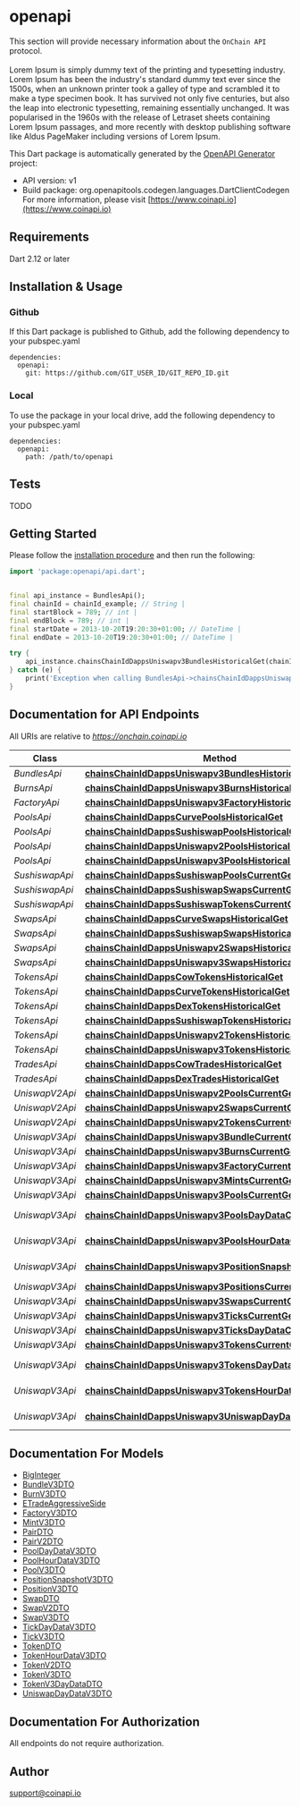 # openapi

This section will provide necessary information about the `OnChain API` protocol. 
<br/><br/>
Lorem Ipsum is simply dummy text of the printing and typesetting industry. Lorem Ipsum has been the industry's standard dummy text ever since the 1500s, when an unknown printer took a galley of type and scrambled it to make a type specimen book. It has survived not only five centuries, but also the leap into electronic typesetting, remaining essentially unchanged. It was popularised in the 1960s with the release of Letraset sheets containing Lorem Ipsum passages, and more recently with desktop publishing software like Aldus PageMaker including versions of Lorem Ipsum.        
                    

This Dart package is automatically generated by the [OpenAPI Generator](https://openapi-generator.tech) project:

- API version: v1
- Build package: org.openapitools.codegen.languages.DartClientCodegen
For more information, please visit [https://www.coinapi.io](https://www.coinapi.io)

## Requirements

Dart 2.12 or later

## Installation & Usage

### Github
If this Dart package is published to Github, add the following dependency to your pubspec.yaml
```
dependencies:
  openapi:
    git: https://github.com/GIT_USER_ID/GIT_REPO_ID.git
```

### Local
To use the package in your local drive, add the following dependency to your pubspec.yaml
```
dependencies:
  openapi:
    path: /path/to/openapi
```

## Tests

TODO

## Getting Started

Please follow the [installation procedure](#installation--usage) and then run the following:

```dart
import 'package:openapi/api.dart';


final api_instance = BundlesApi();
final chainId = chainId_example; // String | 
final startBlock = 789; // int | 
final endBlock = 789; // int | 
final startDate = 2013-10-20T19:20:30+01:00; // DateTime | 
final endDate = 2013-10-20T19:20:30+01:00; // DateTime | 

try {
    api_instance.chainsChainIdDappsUniswapv3BundlesHistoricalGet(chainId, startBlock, endBlock, startDate, endDate);
} catch (e) {
    print('Exception when calling BundlesApi->chainsChainIdDappsUniswapv3BundlesHistoricalGet: $e\n');
}

```

## Documentation for API Endpoints

All URIs are relative to *https://onchain.coinapi.io*

Class | Method | HTTP request | Description
------------ | ------------- | ------------- | -------------
*BundlesApi* | [**chainsChainIdDappsUniswapv3BundlesHistoricalGet**](doc//BundlesApi.md#chainschainiddappsuniswapv3bundleshistoricalget) | **GET** /chains/{chain_id}/dapps/uniswapv3/bundles/historical | 
*BurnsApi* | [**chainsChainIdDappsUniswapv3BurnsHistoricalGet**](doc//BurnsApi.md#chainschainiddappsuniswapv3burnshistoricalget) | **GET** /chains/{chain_id}/dapps/uniswapv3/burns/historical | 
*FactoryApi* | [**chainsChainIdDappsUniswapv3FactoryHistoricalGet**](doc//FactoryApi.md#chainschainiddappsuniswapv3factoryhistoricalget) | **GET** /chains/{chain_id}/dapps/uniswapv3/factory/historical | 
*PoolsApi* | [**chainsChainIdDappsCurvePoolsHistoricalGet**](doc//PoolsApi.md#chainschainiddappscurvepoolshistoricalget) | **GET** /chains/{chain_id}/dapps/curve/pools/historical | 
*PoolsApi* | [**chainsChainIdDappsSushiswapPoolsHistoricalGet**](doc//PoolsApi.md#chainschainiddappssushiswappoolshistoricalget) | **GET** /chains/{chain_id}/dapps/sushiswap/pools/historical | 
*PoolsApi* | [**chainsChainIdDappsUniswapv2PoolsHistoricalGet**](doc//PoolsApi.md#chainschainiddappsuniswapv2poolshistoricalget) | **GET** /chains/{chain_id}/dapps/uniswapv2/pools/historical | 
*PoolsApi* | [**chainsChainIdDappsUniswapv3PoolsHistoricalGet**](doc//PoolsApi.md#chainschainiddappsuniswapv3poolshistoricalget) | **GET** /chains/{chain_id}/dapps/uniswapv3/pools/historical | 
*SushiswapApi* | [**chainsChainIdDappsSushiswapPoolsCurrentGet**](doc//SushiswapApi.md#chainschainiddappssushiswappoolscurrentget) | **GET** /chains/{chain_id}/dapps/sushiswap/pools/current | GetPools
*SushiswapApi* | [**chainsChainIdDappsSushiswapSwapsCurrentGet**](doc//SushiswapApi.md#chainschainiddappssushiswapswapscurrentget) | **GET** /chains/{chain_id}/dapps/sushiswap/swaps/current | GetSwaps
*SushiswapApi* | [**chainsChainIdDappsSushiswapTokensCurrentGet**](doc//SushiswapApi.md#chainschainiddappssushiswaptokenscurrentget) | **GET** /chains/{chain_id}/dapps/sushiswap/tokens/current | GetTokens
*SwapsApi* | [**chainsChainIdDappsCurveSwapsHistoricalGet**](doc//SwapsApi.md#chainschainiddappscurveswapshistoricalget) | **GET** /chains/{chain_id}/dapps/curve/swaps/historical | 
*SwapsApi* | [**chainsChainIdDappsSushiswapSwapsHistoricalGet**](doc//SwapsApi.md#chainschainiddappssushiswapswapshistoricalget) | **GET** /chains/{chain_id}/dapps/sushiswap/swaps/historical | 
*SwapsApi* | [**chainsChainIdDappsUniswapv2SwapsHistoricalGet**](doc//SwapsApi.md#chainschainiddappsuniswapv2swapshistoricalget) | **GET** /chains/{chain_id}/dapps/uniswapv2/swaps/historical | 
*SwapsApi* | [**chainsChainIdDappsUniswapv3SwapsHistoricalGet**](doc//SwapsApi.md#chainschainiddappsuniswapv3swapshistoricalget) | **GET** /chains/{chain_id}/dapps/uniswapv3/swaps/historical | 
*TokensApi* | [**chainsChainIdDappsCowTokensHistoricalGet**](doc//TokensApi.md#chainschainiddappscowtokenshistoricalget) | **GET** /chains/{chain_id}/dapps/cow/tokens/historical | 
*TokensApi* | [**chainsChainIdDappsCurveTokensHistoricalGet**](doc//TokensApi.md#chainschainiddappscurvetokenshistoricalget) | **GET** /chains/{chain_id}/dapps/curve/tokens/historical | 
*TokensApi* | [**chainsChainIdDappsDexTokensHistoricalGet**](doc//TokensApi.md#chainschainiddappsdextokenshistoricalget) | **GET** /chains/{chain_id}/dapps/dex/tokens/historical | 
*TokensApi* | [**chainsChainIdDappsSushiswapTokensHistoricalGet**](doc//TokensApi.md#chainschainiddappssushiswaptokenshistoricalget) | **GET** /chains/{chain_id}/dapps/sushiswap/tokens/historical | 
*TokensApi* | [**chainsChainIdDappsUniswapv2TokensHistoricalGet**](doc//TokensApi.md#chainschainiddappsuniswapv2tokenshistoricalget) | **GET** /chains/{chain_id}/dapps/uniswapv2/tokens/historical | 
*TokensApi* | [**chainsChainIdDappsUniswapv3TokensHistoricalGet**](doc//TokensApi.md#chainschainiddappsuniswapv3tokenshistoricalget) | **GET** /chains/{chain_id}/dapps/uniswapv3/tokens/historical | 
*TradesApi* | [**chainsChainIdDappsCowTradesHistoricalGet**](doc//TradesApi.md#chainschainiddappscowtradeshistoricalget) | **GET** /chains/{chain_id}/dapps/cow/trades/historical | 
*TradesApi* | [**chainsChainIdDappsDexTradesHistoricalGet**](doc//TradesApi.md#chainschainiddappsdextradeshistoricalget) | **GET** /chains/{chain_id}/dapps/dex/trades/historical | 
*UniswapV2Api* | [**chainsChainIdDappsUniswapv2PoolsCurrentGet**](doc//UniswapV2Api.md#chainschainiddappsuniswapv2poolscurrentget) | **GET** /chains/{chain_id}/dapps/uniswapv2/pools/current | GetPools
*UniswapV2Api* | [**chainsChainIdDappsUniswapv2SwapsCurrentGet**](doc//UniswapV2Api.md#chainschainiddappsuniswapv2swapscurrentget) | **GET** /chains/{chain_id}/dapps/uniswapv2/swaps/current | GetSwaps
*UniswapV2Api* | [**chainsChainIdDappsUniswapv2TokensCurrentGet**](doc//UniswapV2Api.md#chainschainiddappsuniswapv2tokenscurrentget) | **GET** /chains/{chain_id}/dapps/uniswapv2/tokens/current | GetTokens
*UniswapV3Api* | [**chainsChainIdDappsUniswapv3BundleCurrentGet**](doc//UniswapV3Api.md#chainschainiddappsuniswapv3bundlecurrentget) | **GET** /chains/{chain_id}/dapps/uniswapv3/bundle/current | GetBundles
*UniswapV3Api* | [**chainsChainIdDappsUniswapv3BurnsCurrentGet**](doc//UniswapV3Api.md#chainschainiddappsuniswapv3burnscurrentget) | **GET** /chains/{chain_id}/dapps/uniswapv3/burns/current | GetBurns
*UniswapV3Api* | [**chainsChainIdDappsUniswapv3FactoryCurrentGet**](doc//UniswapV3Api.md#chainschainiddappsuniswapv3factorycurrentget) | **GET** /chains/{chain_id}/dapps/uniswapv3/factory/current | GetFactory
*UniswapV3Api* | [**chainsChainIdDappsUniswapv3MintsCurrentGet**](doc//UniswapV3Api.md#chainschainiddappsuniswapv3mintscurrentget) | **GET** /chains/{chain_id}/dapps/uniswapv3/mints/current | GetMints
*UniswapV3Api* | [**chainsChainIdDappsUniswapv3PoolsCurrentGet**](doc//UniswapV3Api.md#chainschainiddappsuniswapv3poolscurrentget) | **GET** /chains/{chain_id}/dapps/uniswapv3/pools/current | GetPools
*UniswapV3Api* | [**chainsChainIdDappsUniswapv3PoolsDayDataCurrentGet**](doc//UniswapV3Api.md#chainschainiddappsuniswapv3poolsdaydatacurrentget) | **GET** /chains/{chain_id}/dapps/uniswapv3/poolsDayData/current | GetPoolsDayData
*UniswapV3Api* | [**chainsChainIdDappsUniswapv3PoolsHourDataCurrentGet**](doc//UniswapV3Api.md#chainschainiddappsuniswapv3poolshourdatacurrentget) | **GET** /chains/{chain_id}/dapps/uniswapv3/poolsHourData/current | GetPoolsHourData
*UniswapV3Api* | [**chainsChainIdDappsUniswapv3PositionSnapshotsCurrentGet**](doc//UniswapV3Api.md#chainschainiddappsuniswapv3positionsnapshotscurrentget) | **GET** /chains/{chain_id}/dapps/uniswapv3/positionSnapshots/current | GetPositionSnapshot
*UniswapV3Api* | [**chainsChainIdDappsUniswapv3PositionsCurrentGet**](doc//UniswapV3Api.md#chainschainiddappsuniswapv3positionscurrentget) | **GET** /chains/{chain_id}/dapps/uniswapv3/positions/current | GetPositions
*UniswapV3Api* | [**chainsChainIdDappsUniswapv3SwapsCurrentGet**](doc//UniswapV3Api.md#chainschainiddappsuniswapv3swapscurrentget) | **GET** /chains/{chain_id}/dapps/uniswapv3/swaps/current | GetSwaps
*UniswapV3Api* | [**chainsChainIdDappsUniswapv3TicksCurrentGet**](doc//UniswapV3Api.md#chainschainiddappsuniswapv3tickscurrentget) | **GET** /chains/{chain_id}/dapps/uniswapv3/ticks/current | GetTicks
*UniswapV3Api* | [**chainsChainIdDappsUniswapv3TicksDayDataCurrentGet**](doc//UniswapV3Api.md#chainschainiddappsuniswapv3ticksdaydatacurrentget) | **GET** /chains/{chain_id}/dapps/uniswapv3/ticksDayData/current | GetTicksDayData
*UniswapV3Api* | [**chainsChainIdDappsUniswapv3TokensCurrentGet**](doc//UniswapV3Api.md#chainschainiddappsuniswapv3tokenscurrentget) | **GET** /chains/{chain_id}/dapps/uniswapv3/tokens/current | GetTokens
*UniswapV3Api* | [**chainsChainIdDappsUniswapv3TokensDayDataCurrentGet**](doc//UniswapV3Api.md#chainschainiddappsuniswapv3tokensdaydatacurrentget) | **GET** /chains/{chain_id}/dapps/uniswapv3/tokensDayData/current | GetTokensDayData
*UniswapV3Api* | [**chainsChainIdDappsUniswapv3TokensHourDataCurrentGet**](doc//UniswapV3Api.md#chainschainiddappsuniswapv3tokenshourdatacurrentget) | **GET** /chains/{chain_id}/dapps/uniswapv3/tokensHourData/current | GetTokensHourData
*UniswapV3Api* | [**chainsChainIdDappsUniswapv3UniswapDayDataCurrentGet**](doc//UniswapV3Api.md#chainschainiddappsuniswapv3uniswapdaydatacurrentget) | **GET** /chains/{chain_id}/dapps/uniswapv3/uniswapDayData/current | GetUniswapDayData


## Documentation For Models

 - [BigInteger](doc//BigInteger.md)
 - [BundleV3DTO](doc//BundleV3DTO.md)
 - [BurnV3DTO](doc//BurnV3DTO.md)
 - [ETradeAggressiveSide](doc//ETradeAggressiveSide.md)
 - [FactoryV3DTO](doc//FactoryV3DTO.md)
 - [MintV3DTO](doc//MintV3DTO.md)
 - [PairDTO](doc//PairDTO.md)
 - [PairV2DTO](doc//PairV2DTO.md)
 - [PoolDayDataV3DTO](doc//PoolDayDataV3DTO.md)
 - [PoolHourDataV3DTO](doc//PoolHourDataV3DTO.md)
 - [PoolV3DTO](doc//PoolV3DTO.md)
 - [PositionSnapshotV3DTO](doc//PositionSnapshotV3DTO.md)
 - [PositionV3DTO](doc//PositionV3DTO.md)
 - [SwapDTO](doc//SwapDTO.md)
 - [SwapV2DTO](doc//SwapV2DTO.md)
 - [SwapV3DTO](doc//SwapV3DTO.md)
 - [TickDayDataV3DTO](doc//TickDayDataV3DTO.md)
 - [TickV3DTO](doc//TickV3DTO.md)
 - [TokenDTO](doc//TokenDTO.md)
 - [TokenHourDataV3DTO](doc//TokenHourDataV3DTO.md)
 - [TokenV2DTO](doc//TokenV2DTO.md)
 - [TokenV3DTO](doc//TokenV3DTO.md)
 - [TokenV3DayDataDTO](doc//TokenV3DayDataDTO.md)
 - [UniswapDayDataV3DTO](doc//UniswapDayDataV3DTO.md)


## Documentation For Authorization

 All endpoints do not require authorization.


## Author

support@coinapi.io


